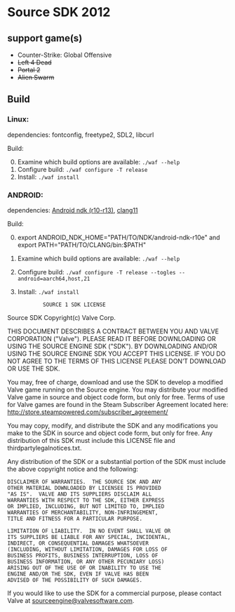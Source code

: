 # Source SDK 2012

## support game(s)
* Counter-Strike: Global Offensive
* ~~Left 4 Dead~~
* ~~Portal 2~~
* ~~Alien Swarm~~

## Build
### Linux:

dependencies:
fontconfig, freetype2, SDL2, libcurl

Build:

0) Examine which build options are available: `./waf --help`
1) Configure build: `./waf configure -T release`
2) Install: `./waf install`

### ANDROID:

dependencies:
[Android ndk (r10-r13)](https://github.com/android/ndk/wiki/Unsupported-Downloads), [clang11](https://github.com/llvm/llvm-project/releases/download/llvmorg-11.1.0/clang+llvm-11.1.0-x86_64-linux-gnu-ubuntu-16.04.tar.xz)

Build:

0) export ANDROID_NDK_HOME="PATH/TO/NDK/android-ndk-r10e" and export PATH="PATH/TO/CLANG/bin:$PATH"
1) Examine which build options are available: `./waf --help`
2) Configure build: `./waf configure -T release --togles --android=aarch64,host,21`
3) Install: `./waf install`

               SOURCE 1 SDK LICENSE

Source SDK Copyright(c) Valve Corp.  

THIS DOCUMENT DESCRIBES A CONTRACT BETWEEN YOU AND VALVE 
CORPORATION ("Valve").  PLEASE READ IT BEFORE DOWNLOADING OR USING 
THE SOURCE ENGINE SDK ("SDK"). BY DOWNLOADING AND/OR USING THE 
SOURCE ENGINE SDK YOU ACCEPT THIS LICENSE. IF YOU DO NOT AGREE TO 
THE TERMS OF THIS LICENSE PLEASE DON’T DOWNLOAD OR USE THE SDK.  

  You may, free of charge, download and use the SDK to develop a modified Valve game 
running on the Source engine.  You may distribute your modified Valve game in source and 
object code form, but only for free. Terms of use for Valve games are found in the Steam 
Subscriber Agreement located here: http://store.steampowered.com/subscriber_agreement/ 

  You may copy, modify, and distribute the SDK and any modifications you make to the 
SDK in source and object code form, but only for free.  Any distribution of this SDK must 
include this LICENSE file and thirdpartylegalnotices.txt.  
 
  Any distribution of the SDK or a substantial portion of the SDK must include the above 
copyright notice and the following: 

    DISCLAIMER OF WARRANTIES.  THE SOURCE SDK AND ANY 
    OTHER MATERIAL DOWNLOADED BY LICENSEE IS PROVIDED 
    "AS IS".  VALVE AND ITS SUPPLIERS DISCLAIM ALL 
    WARRANTIES WITH RESPECT TO THE SDK, EITHER EXPRESS 
    OR IMPLIED, INCLUDING, BUT NOT LIMITED TO, IMPLIED 
    WARRANTIES OF MERCHANTABILITY, NON-INFRINGEMENT, 
    TITLE AND FITNESS FOR A PARTICULAR PURPOSE.  

    LIMITATION OF LIABILITY.  IN NO EVENT SHALL VALVE OR 
    ITS SUPPLIERS BE LIABLE FOR ANY SPECIAL, INCIDENTAL, 
    INDIRECT, OR CONSEQUENTIAL DAMAGES WHATSOEVER 
    (INCLUDING, WITHOUT LIMITATION, DAMAGES FOR LOSS OF 
    BUSINESS PROFITS, BUSINESS INTERRUPTION, LOSS OF 
    BUSINESS INFORMATION, OR ANY OTHER PECUNIARY LOSS) 
    ARISING OUT OF THE USE OF OR INABILITY TO USE THE 
    ENGINE AND/OR THE SDK, EVEN IF VALVE HAS BEEN 
    ADVISED OF THE POSSIBILITY OF SUCH DAMAGES.  
 
       
If you would like to use the SDK for a commercial purpose, please contact Valve at 
sourceengine@valvesoftware.com.
